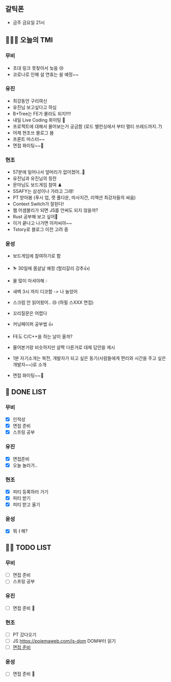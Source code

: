 ## 갈틱폰
- 금주 금요일 21시

## 🤸🏻‍♂️ 오늘의 TMI

### 무비

- 초대 링크 못찾아서 늦음 😢
- 코로나로 인해 설 연휴는 쉴 예정~~

### 유진

- 최강동안 구리여신
- 유진님 보고싶다고 하심
- B+Tree는 FE가 몰라도 되지!!!!
- 내일 Live Coding 화이팅 👏
- 프로젝트에 대해서 물어보는거 궁금함 (로드 밸런싱에서 부터 멀티 쓰레드까지..?)
- 어제 현조쓰 블로그 봄
- 프론트 마스터~~
- 면접 화이팅~~👏

### 현조

- 57분에 일어나서 앞머리가 없어졌어..🧢
- 유진님과 유진님의 칭찬
- 문마님도 보드게임 참여 ♟
- SSAFY는 삼성이나 가라고 그래!
- PT 받아봄 (푸시 업, 랫 풀다운, 마사지건, 리액션 최강자들의 싸움)
- Context Switch가 잘된다!
- 웹 어셈블리가 되면 JS를 안써도 되지 않을까?
- Rust 공부해 보고 싶어👏
- 이거 끝나고 나가면 아저씨야~~
- Tstory로 블로그 이전 고려 중

### 윤성

- 보드게임에 참여하기로 함

- ⛷ 30일에 몸살날 예정 (할리갈리 강추👍)

- 물 많이 마셔야해 💧

- 새벽 3시 까지 디코함 -> 나 놀았어

- 스크럼 안 읽어왔어.. 😢 (하필 스XXX 면접)

- 꼬리질문은 어렵다

- 커닝페이퍼 공부법 👍

- FE도 C/C++을 하는 날이 올까?

- 물어본거랑 비슷하지만 살짝 다른거로 대체 답안을 제시

- 1분 자기소개는 복전, 개발자가 되고 싶은 동기(사람들에게 편리와 시간을 주고 싶은 개발자~~)로 소개

- 면접 화이팅~~👏

  

## 🎨 DONE LIST

### 무비

- [x] 인적성
- [x] 면접 준비
- [x] 스프링 공부

### 유진

- [x] 면접준비
- [x] 오늘 놀러가.. 

### 현조

- [x] 피티 등록하러 가기
- [x] 피티 받기
- [x] 피티 받고 울기

### 윤성

- [x] 뭐ㅓ해? 

## 🙋🏻 TODO LIST

### 무비

- [ ] 면접 준비 
- [ ] 스프링 공부

### 유진

- [ ] 면접 준비 👏

### 현조

- [ ] PT 갔다오기
- [ ] JS https://poiemaweb.com/js-dom DOM부터 읽기 
- [ ] [면접 준비](https://seed-cry-ce7.notion.site/39b0d3867a4b4c2e82db0aa64d0db788)

### 윤성

- [ ] 면접 준비 👏
